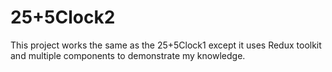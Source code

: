 # 25+5Clock2
This project works the same as the 25+5Clock1 except it uses Redux toolkit and multiple components to demonstrate my knowledge.